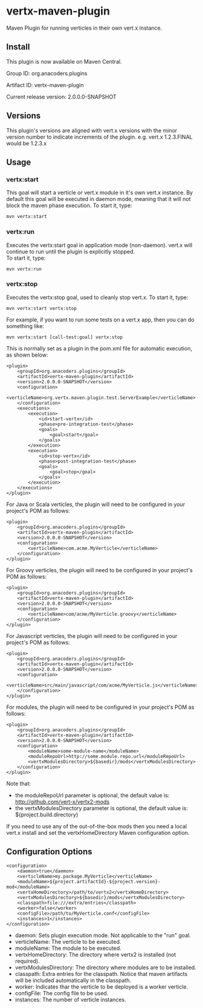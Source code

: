 vertx-maven-plugin
==================

Maven Plugin for running verticles in their own vert.x instance.

Install
-----
This plugin is now available on Maven Central.

Group ID: org.anacoders.plugins

Artifact ID: vertx-maven-plugin

Current release version: 2.0.0.0-SNAPSHOT


Versions
--------

This plugin's versions are aligned with vert.x versions with the minor version number to indicate increments of the plugin.
e.g. vert.x 1.2.3.FINAL would be 1.2.3.x

Usage
-----

### vertx:start
This goal will start a verticle or vert.x module in it's own vert.x instance. By default this goal will be executed in daemon mode, meaning that it will not block the maven phase execution.
To start it, type:

	mvn vertx:start

### vertx:run

Executes the vertx:start goal in application mode (non-daemon). vert.x will continue to run until the plugin is explicitly stopped.  
To start it, type:

	mvn vertx:run

### vertx:stop

Executes the vertx:stop goal, used to cleanly stop vert.x.
To start it, type:

	mvn vertx:start vertx:stop

For example, if you want to run some tests on a vert.x app, then you can do something like:

	mvn vertx:start [call-test:goal] vertx:stop

This is normally set as a plugin in the pom.xml file for automatic execution, as shown below:

	<plugin>
		<groupId>org.anacoders.plugins</groupId>
		<artifactId>vertx-maven-plugin</artifactId>
		<version>2.0.0.0-SNAPSHOT</version>
		<configuration>
			<verticleName>org.vertx.maven.plugin.test.ServerExample</verticleName>
		</configuration>
		<executions>
			<execution>
				<id>start-vertx</id>
				<phase>pre-integration-test</phase>
				<goals>
					<goal>start</goal>
				</goals>
			</execution>
			<execution>
				<id>stop-vertx</id>
				<phase>post-integration-test</phase>
				<goals>
					<goal>stop</goal>
				</goals>
			</execution>
		</executions>
	</plugin>

For Java or Scala verticles, the plugin will need to be configured in your project's POM as follows:

	<plugin>
		<groupId>org.anacoders.plugins</groupId>
		<artifactId>vertx-maven-plugin</artifactId>
		<version>2.0.0.0-SNAPSHOT</version>
		<configuration>
			<verticleName>com.acme.MyVerticle</verticleName>
		</configuration>
	</plugin>  
	
For Groovy verticles, the plugin will need to be configured in your project's POM as follows:

	<plugin>
		<groupId>org.anacoders.plugins</groupId>
		<artifactId>vertx-maven-plugin</artifactId>
		<version>2.0.0.0-SNAPSHOT</version>
		<configuration>
			<verticleName>com/acme/MyVerticle.groovy</verticleName>
		</configuration>
	</plugin>  
	
For Javascript verticles, the plugin will need to be configured in your project's POM as follows:

	<plugin>
		<groupId>org.anacoders.plugins</groupId>
		<artifactId>vertx-maven-plugin</artifactId>
		<version>2.0.0.0-SNAPSHOT</version>
		<configuration>
			<verticleName>src/main/javascript/com/acme/MyVerticle.js</verticleName>
		</configuration>
	</plugin>  

For modules, the plugin will need to be configured in your project's POM as follows:

	<plugin>
		<groupId>org.anacoders.plugins</groupId>
		<artifactId>vertx-maven-plugin</artifactId>
		<version>2.0.0.0-SNAPSHOT</version>
		<configuration>
			<moduleName>some-module-name</moduleName>
			<moduleRepoUrl>http://some.module.repo.url</moduleRepoUrl>
			<vertxModulesDirectory>${basedir}/mods</vertxModulesDirectory>
		</configuration>
	</plugin>  

Note that:

* the moduleRepoUrl parameter is optional, the default value is: http://github.com/vert-x/vertx2-mods
* the vertxModulesDirectory parameter is optional, the default value is: ${project.build.directory}
	
If you need to use any of the out-of-the-box mods then you need a local vert.x install and set the vertxHomeDirectory Maven configuration option. 


Configuration Options
---------------------

	<configuration>
		<daemon>true</daemon>
		<verticleName>my.package.MyVerticle</verticleName>
		<moduleName>${project.artifactId}-${project.version}-mod</moduleName>
		<vertxHomeDirectory>/path/to/vertx2</vertxHomeDirectory>
		<vertxModulesDirectory>${basedir}/mods</vertxModulesDirectory>
		<classpath>file:///extra/entries</classpath>
		<worker>false</worker>
		<configFile>/path/to/MyVerticle.conf</configFile>
		<instances>1</instances>
	</configuration>

* daemon: Sets plugin execution mode. Not applicable to the "run" goal.
* verticleName: The verticle to be executed.
* moduleName: The module to be executed.
* vertxHomeDirectory: The directory where vertx2 is installed (not required).
* vertxModulesDirectory: The directory where modules are to be installed.
* classpath: Extra entries for the classpath. Notice that maven artifacts will be included automatically in the classpath.
* worker: Indicates thar the verticle to be deployed is a worker verticle.
* configFile: The config file to be used.
* instances: The number of verticle instances.
